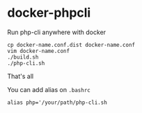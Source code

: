 docker-phpcli
=============

Run php-cli anywhere with docker

    cp docker-name.conf.dist docker-name.conf
    vim docker-name.conf
    ./build.sh
    ./php-cli.sh
    
That's all

You can add alias on `.bashrc`

    alias php='/your/path/php-cli.sh
    

